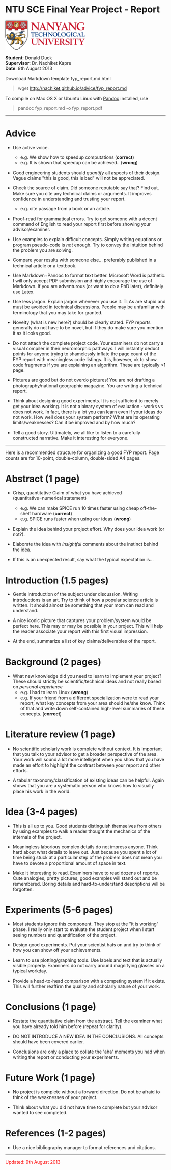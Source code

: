 # NTU SCE Final Year Project - Report

<!--[NTU Shield](ntu.jpg)-->
<img src="ntu.jpg" alt="NTU Shield" style="width: 250px;"/>

**Student**: Donald Duck <br>
**Supervisor**: Dr. Nachiket Kapre <br>
**Date**: 9th August 2013 <br>

Download Markdown template fyp_report.md.html <br>

> wget http://nachiket.github.io/advice/fyp_report.md

To compile on Mac OS X or Ubuntu Linux with
[Pandoc](http://johnmacfarlane.net/pandoc) installed, use 

> pandoc fyp_report.md -o fyp_report.pdf

<hr>

# Advice 
- Use active voice.
	- e.g. We show how to speedup computations (**correct**)
	- e.g. It is shown that speedup can be achieved.. (**wrong**)

- Good engineering students should *quantify* all aspects of their design. Vague
  claims "this is good, this is bad" will not be appreciated.

- Check the source of claim. Did someone reputable say that? Find out. Make sure
  you cite any technical claims or arguments. It improves confidence in
  understanding and trusting your report.
	- e.g. cite passage from a book or an article.

- Proof-read for grammatical errors. Try to get someone with a decent command of English to read your report first before showing your advisor/examiner.

- Use examples to explain difficult concepts. Simply writing equations or
  program pseudo-code is *not* enough. Try to convey the intuition behind the
  problem you are solving.

- Compare your results with someone else... preferably published in a
  technical article or a textbook.

- Use Markdown+Pandoc to format text better. Microsoft Word is pathetic. I
  will only accept PDF submission and highly encourage the use of Markdown. If
  you are adventurous (or want to do a PhD later), definitely use Latex.

- Use less jargon. Explain jargon whenever you use it. TLAs are stupid and
  must be avoided in technical discussions. People may be unfamiliar with
  terminology that you may take for granted.

- Novelty (what is new here?) should be clearly stated. FYP reports generally
  do not have to be novel, but if they do make sure you mention it as it looks
  good.

- Do not attach the complete project code. Your examiners do not carry a visual
  compiler in their neuromorphic pathways. I will instantly deduct points for
  anyone trying to shamelessly inflate the page count of the FYP report with
  meaningless code listings. It is, however, ok to show code fragments if you
  are explaining an algorithm. These are typically <1 page.

- Pictures are good but do not overdo pictures! You are not drafting a
  photography/national geographic magazine. You are writing a technical report.

- Think about designing good experiments. It is not sufficient to merely get
  your idea working. It is not a binary system of evaluation - works vs does
  not work. In fact, there is a lot you can learn even if your ideas do not
  work. How well does your system perform? What are its operating
  limits/weaknesses? Can it be improved and by how much?

- Tell a good story. Ultimately, we all like to listen to a carefully
  constructed narrative. Make it interesting for everyone.

<hr>

Here is a recommended structure for organizing a good FYP report. Page counts
are for 10-point, double-column, double-sided A4 pages.

# Abstract (1 page)

- Crisp, quantitative Claim of what you have achieved (quantitative=numerical statement) 
	- e.g. We can make SPICE run 10 times faster using cheap off-the-shelf hardware (**correct**) 
	- e.g. SPICE runs faster when using our ideas (**wrong**)

- Explain the idea behind your project effort. Why does your idea work (or not?).

- Elaborate the idea with *insightful* comments about the instinct behind the idea. 

- If this is an unexpected result, say what the typical expectation is...

# Introduction (1.5 pages)

- Gentle introduction of the subject under discussion. Writing introductions
  is an art. Try to think of how a popular science article is written. It
  should almost be something that your mom can read and understand.

- A nice iconic picture that captures your problem/system would be perfect
  here. This may or may be possible in your project. This will help the reader
  associate your report with this first visual impression.

- At the end, summarize a list of key claims/deliverables of the report.

# Background (2 pages)

- What new knowledge did you need to learn to implement your project? These
  should strictly be scientific/technical ideas and not really based on
  *personal experience*
	- e.g. I had to learn Linux (**wrong**)
	- e.g. If your friend from a different specialization were to read your
	  report, what key concepts from your area should he/she know. Think of
	  that and write down self-contained high-level summaries of these
	  concepts. (**correct**)

# Literature review (1 page)

- No scientific scholarly work is complete without context. It is important
  that you talk to your advisor to get a broader perspective of the area.
  Your work will sound a lot more intelligent when you show that you have made
  an effort to highlight the contrast between your report and other efforts.

- A tabular taxonomy/classification of existing ideas can be helpful. Again
  shows that you are a systematic person who knows how to visually place his
  work in the world.

# Idea (3-4 pages)

- This is all up to you. Good students distinguish themselves from others by
  using examples to walk a reader thought the mechanics of the internals of
  the project.

- Meaningless laborious complex details do not impress anyone. Think hard about
  what details to leave out. Just because you spent a lot of time being stuck
  at a particular step of the problem does not mean you have to devote a
  proportional amount of space in text.

- Make it interesting to read. Examiners have to read dozens of reports. Cute
  analogies, pretty pictures, good examples will stand out and be remembered.
  Boring details and hard-to-understand descriptions will be forgotten.

# Experiments (5-6 pages)

- Most students ignore this component. They stop at the "it is working" phase.
  I really only start to evaluate the student project when I start seeing
  numbers and quantification of the project.

- Design good experiments. Put your scientist hats on and try to think of how
  you can show off your achievements.

- Learn to use plotting/graphing tools. Use labels and text that is actually
  visible properly. Examiners do not carry around magnifying glasses on a
  typical workday.

- Provide a head-to-head comparison with a competing system if it exists. This
  will further reaffirm the quality and scholarly nature of your work.

# Conclusions (1 page)

- Restate the quantitative claim from the abstract. Tell the examiner what
  you have already told him before (repeat for clarity).

- DO NOT INTRODUCE A NEW IDEA IN THE CONCLUSIONS. All concepts should have been
  covered earlier. 

- Conclusions are only a place to collate the 'aha' moments
  you had when writing the report or conducting your experiments.

# Future Work (1 page)

- No project is complete without a forward direction. Do not be afraid to think
  of the weaknesses of your project. 

- Think about what you did not have time to complete but your advisor wanted to
see completed.

# References (1-2 pages)

- Use a nice bibliography manager to format references and citations.

<hr>
<font color="red"> Updated: 9th August 2013 </font>
